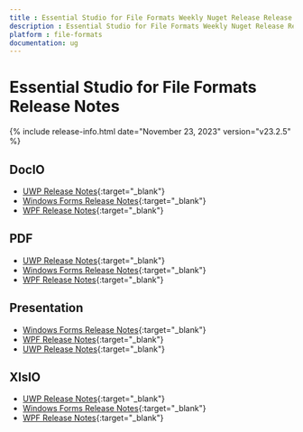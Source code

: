 ```yaml
---
title : Essential Studio for File Formats Weekly Nuget Release Release Notes  
description : Essential Studio for File Formats Weekly Nuget Release Release Notes  
platform : file-formats
documentation: ug
---
```


# Essential Studio for File Formats  Release Notes  

{% include release-info.html date="November 23, 2023" version="v23.2.5" %} 

## DocIO

* [UWP Release Notes](/uwp/release-notes/v23.2.5#docio){:target="_blank"}
* [Windows Forms Release Notes](/windowsforms/release-notes/v23.2.5#docio){:target="_blank"}
* [WPF Release Notes](/wpf/release-notes/v23.2.5#docio){:target="_blank"}


## PDF

* [UWP Release Notes](/uwp/release-notes/v23.2.5#pdf){:target="_blank"}
* [Windows Forms Release Notes](/windowsforms/release-notes/v23.2.5#pdf){:target="_blank"}
* [WPF Release Notes](/wpf/release-notes/v23.2.5#pdf){:target="_blank"}


## Presentation

* [Windows Forms Release Notes](/windowsforms/release-notes/v23.2.5#presentation){:target="_blank"}
* [WPF Release Notes](/wpf/release-notes/v23.2.5#presentation){:target="_blank"}
* [UWP Release Notes](/uwp/release-notes/v23.2.5#presentation){:target="_blank"}


## XlsIO

* [UWP Release Notes](/uwp/release-notes/v23.2.5#xlsio){:target="_blank"}
* [Windows Forms Release Notes](/windowsforms/release-notes/v23.2.5#xlsio){:target="_blank"}
* [WPF Release Notes](/wpf/release-notes/v23.2.5#xlsio){:target="_blank"}